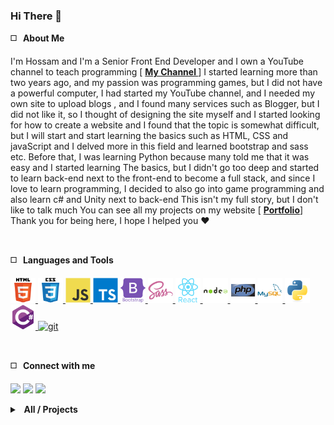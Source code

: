 ### Hi There 👋
<p><b>◻️&nbsp;&nbsp;&nbsp;About&nbsp;Me</b></p>
<p width="100">
I'm Hossam and I'm a Senior Front End Developer and I own a YouTube channel to teach programming [ <a href="https://www.youtube.com/c/HossamGhallab"><b>My Channel </b></a>] I started learning more than two years ago, and my passion was programming games, but I did not have a powerful computer, I had started my YouTube channel, and I needed my own site to upload blogs , and I found many services such as Blogger, but I did not like it, so I thought of designing the site myself and I started looking for how to create a website and I found that the topic is somewhat difficult, but I will start and start learning the basics such as HTML, CSS and javaScript and I delved more in this field and learned bootstrap and sass etc. Before that, I was learning Python because many told me that it was easy and I started learning The basics, but I didn't go too deep and started to learn back-end next to the front-end to become a full stack, and since I love to learn programming, I decided to also go into game programming and also learn c# and Unity next to back-end This isn't my full story, but I don't like to talk much You can see all my projects on my website [ <a href="https://hossam-ghallab.github.io/hossamghallab/"><b>Portfolio</b></a>]
Thank you for being here, I hope I helped you ❤️
</p>

<br>
<P><b>◻️&nbsp;&nbsp;&nbsp;Languages&nbsp;and&nbsp;Tools</b></p>
<p align="left">
<a href="https://www.w3schools.com/html/" target="_blank"> <img src="https://raw.githubusercontent.com/devicons/devicon/master/icons/html5/html5-original-wordmark.svg" alt="html5" width="40" height="40"/> </a><a href="https://www.w3schools.com/css/" target="_blank"> <img src="https://raw.githubusercontent.com/devicons/devicon/master/icons/css3/css3-original-wordmark.svg" alt="css3" width="40" height="40"/> </a> <a href="https://developer.mozilla.org/en-US/docs/Web/JavaScript" target="_blank"> <img src="https://raw.githubusercontent.com/devicons/devicon/master/icons/javascript/javascript-original.svg" alt="javascript" width="40" height="40"/> </a><a href="https://www.typescriptlang.org/" target="_blank"> <img src="https://raw.githubusercontent.com/devicons/devicon/master/icons/typescript/typescript-original.svg" alt="typescript" width="40" height="40"/> </a><a href="https://getbootstrap.com" target="_blank"> <img src="https://raw.githubusercontent.com/devicons/devicon/master/icons/bootstrap/bootstrap-plain-wordmark.svg" alt="bootstrap" width="40" height="40"/> </a><a href="https://sass-lang.com" target="_blank"> <img src="https://raw.githubusercontent.com/devicons/devicon/master/icons/sass/sass-original.svg" alt="sass" width="40" height="40"/> </a><a href="https://reactjs.org/" target="_blank"> <img src="https://raw.githubusercontent.com/devicons/devicon/master/icons/react/react-original-wordmark.svg" alt="react" width="40" height="40"/> </a><a href="https://nodejs.org" target="_blank"> <img src="https://raw.githubusercontent.com/devicons/devicon/master/icons/nodejs/nodejs-original-wordmark.svg" alt="nodejs" width="40" height="40"/> </a><a href="https://www.php.net" target="_blank"> <img src="https://raw.githubusercontent.com/devicons/devicon/master/icons/php/php-original.svg" alt="php" width="40" height="40"/> </a><a href="https://www.mysql.com/" target="_blank"> <img src="https://raw.githubusercontent.com/devicons/devicon/master/icons/mysql/mysql-original-wordmark.svg" alt="mysql" width="40" height="40"/> </a><a href="https://www.python.org" target="_blank"> <img src="https://raw.githubusercontent.com/devicons/devicon/master/icons/python/python-original.svg" alt="python" width="40" height="40"/> </a> <a href="[https://www.python.org](https://docs.microsoft.com/en-us/dotnet/csharp/)" target="_blank"> <img src="https://raw.githubusercontent.com/devicons/devicon/master/icons/csharp/csharp-original.svg" alt="csharp" width="40" height="40"/> </a><a href="https://git-scm.com/" target="_blank"> <img src="https://www.vectorlogo.zone/logos/git-scm/git-scm-icon.svg" alt="git" width="40" height="40"/> </a>
</p>

<br>
<P><b>◻️&nbsp;&nbsp;&nbsp;Connect&nbsp;with&nbsp;me</b></p>
<p>
    <a href="https://www.linkedin.com/in/hossam-ghallab"><img src="https://img.shields.io/badge/linkedin-%230177B5?style=flat&logo=linkedin&logoColor=white"/></a>
    <a href="https://www.facebook.com/HosGhallab"><img src="https://img.shields.io/badge/facebook-%234267B2?style=flat&logo=facebook&logoColor=white"/></a>
    <a href="https://www.youtube.com/c/HossamGhallab"><img src="https://img.shields.io/badge/youtube-%23FF0000?style=flat&logo=youtube&logoColor=white"/></a>
</p>

</details>

<details>
  <summary><b>&nbsp;&nbsp;All&nbsp;/&nbsp;Projects</b></summary>
  <br/>
    
</details>

